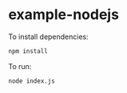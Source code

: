 # example-nodejs
To install dependencies:

```bash
npm install
```

To run:

```bash
node index.js
```
